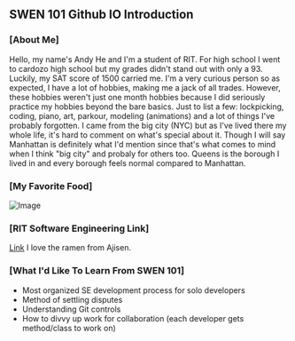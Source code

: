 ## SWEN 101 Github IO Introduction

### [About Me]
Hello, my name's Andy He and I'm a student of RIT. For high school I went to cardozo high school but my grades didn't stand out with only a 93. Luckily, my SAT score of 1500 carried me. I'm a very curious person so as expected, I have a lot of hobbies, making me a jack of all trades. However, these hobbies weren't just one month hobbies because I did seriously practice my hobbies beyond the bare basics. Just to list a few: lockpicking, coding, piano, art, parkour, modeling (animations) and a lot of things I've probably forgotten. I came from the big city (NYC) but as I've lived there my whole life, it's hard to comment on what's special about it. Though I will say Manhattan is definitely what I'd mention since that's what comes to mind when I think "big city" and probaly for others too. Queens is the borough I lived in and every borough feels normal compared to Manhattan.

### [My Favorite Food]
![Image](https://a3.cdn.japantravel.com/photo/3029-18639/840x560!/kumamoto-ajisen-ramen-kumamoto-18639.jpg)

### [RIT Software Engineering Link]
[Link](https://www.se.rit.edu)
I love the ramen from Ajisen.

### [What I'd Like To Learn From SWEN 101]
- Most organized SE development process for solo developers
- Method of settling disputes
- Understanding Git controls
- How to divvy up work for collaboration (each developer gets method/class to work on)
